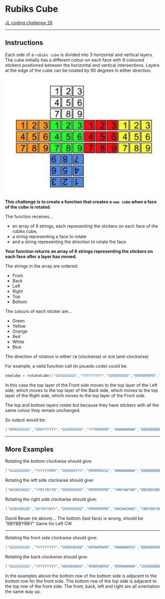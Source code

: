 Rubiks Cube
===========

[JL coding challenge 26](https://coding-challenges.jl-engineering.net/challenges/challenge-26/)

------

## Instructions

Each side of a `rubiks cube` is divided into 3 horizontal and vertical layers. 
The cube initially has a different colour on each face with 9 coloured stickers positioned between the horizontal and vertical intersections. 
Layers at the edge of the cube can be rotated by 90 degrees in either direction.

![Cube orientation](RubiksCube.png)


**This challenge is to create a function that creates a `new cube` when a face of the cube is rotated.**

The function receives...
- an array of 6 strings, each representing the stickers on each face of the rubiks cube, 
- a string representing a face to rotate 
- and a string representing the direction to rotate the face. 

**Your function returns an array of 6 strings representing the stickers on each face after a layer has moved.**


The strings in the array are ordered:
- Front
- Back
- Left
- Right
- Top
- Bottom

The colours of each sticker are...
- Green
- Yellow
- Orange
- Red
- White
- Blue

The direction of rotation is either `CW` (clockwise) or `ACW` (anti-clockwise)


For example, a valid function call (in psuedo code) could be:

```kotlin
newCube = rotateCube(["GGGGGGGGG","YYYYYYYYY","OOOOOOOOO","RRRRRRRRR","WWWWWWWWW","BBBBBBBBB"],"Top","CW")
```

In this case the top layer of the Front side moves to the top layer of the Left side, 
which moves to the top layer of the Back side, 
which moves to the top layer of the Right side, 
which moves to the top layer of the Front side.

The top and bottom layers rotate but because they have stickers with all the same colour they remain unchanged. 

So output would be:
```kotlin
["RRRGGGGGG","OOOYYYYYY","GGGOOOOOO","YYYRRRRRR","WWWWWWWWW","BBBBBBBBB"]
```

------

## More Examples

Rotating the bottom clockwise should give:
```kotlin
["GGGGGGOOO","YYYYYYRRR","OOOOOOYYY","RRRRRRGGG","WWWWWWWWW","BBBBBBBBB"]
```

Rotating the left side clockwise should give:
```kotlin
["WGGWGGWGG","YYBYYBYYB","OOOOOOOOO","RRRRRRRRR","YWWYWWYWW","BBGBBGBBG"]
```

Rotating the right side clockwise should give:
```kotlin
["GGBGGBGGB","WYYWYYWYY","OOOOOOOOO","RRRRRRRRR","WWGWWGWWG","YBBYBBYBB"]
```

David Bevan (re above)...
The bottom (last face) is wrong, should be "BBYBBYBBY"
Same for Left CW

------

Rotating the front side clockwise should give:
```kotlin
["GGGGGGGGG","YYYYYYYYY","OOBOOBOOB","WRRWRRWRR","WWWWWWOOO","BBBBBBRRR"]
```

Rotating the back clockwise should give:
```kotlin
["GGGGGGGGG","YYYYYYYYY","WOOWOOWOO","RRBRRBRRB","RRRWWWWWW","OOOBBBBBB"]
```

In the examples above the bottom row of the bottom side is adjacent to the bottom row for the front side. 
The bottom row of the top side is adjacent to the top row of the front side. 
The front, back, left and right are all orientation the same way up.